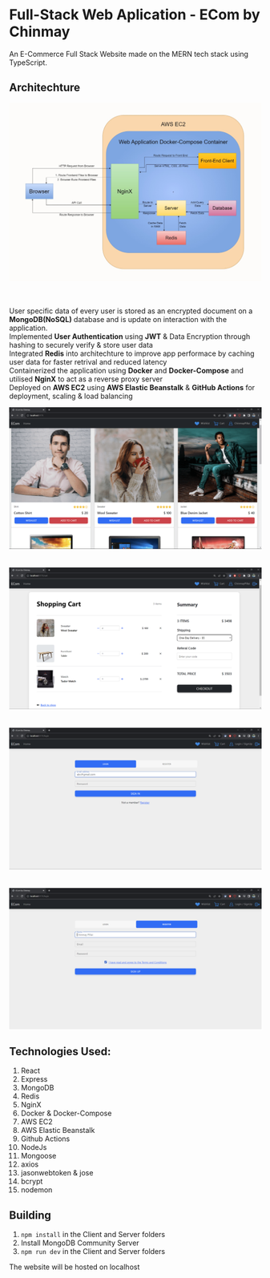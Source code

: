 # Full-Stack Web Aplication - ECom by Chinmay
An E-Commerce Full Stack Website made on the MERN tech stack using TypeScript.

## Architechture
![Architecture.jpg](./Images/Architecture.jpg)
</br></br></br>

User specific data of every user is stored as an encrypted document on a **MongoDB(NoSQL)** database and is update on interaction with the application.
</br>
Implemented **User Authentication** using **JWT** & Data Encryption through hashing to securely verify & store user data
</br>
Integrated **Redis** into architechture to improve app performace by caching user data for faster retrival and reduced latency
</br>
Containerized the application using **Docker** and **Docker-Compose** and utilised **NginX** to act as a reverse proxy server
</br>
Deployed on **AWS EC2** using **AWS Elastic Beanstalk** & **GitHub Actions** for deployment, scaling & load balancing
</br>

![Homepage.jpg](./Images/Homepage.png)
</br></br></br>
![Cart.jpg](./Images/Cart.png)
</br></br></br>
![Login.jpg](./Images/Login.png)
</br></br></br>
![Register.jpg](./Images/Register.png)

## Technologies Used:
1. React
2. Express
3. MongoDB
4. Redis
5. NginX
6. Docker & Docker-Compose
7. AWS EC2
8. AWS Elastic Beanstalk
9. Github Actions
10. NodeJs
11. Mongoose
12. axios
13. jasonwebtoken & jose
14. bcrypt
15. nodemon

## Building
1. `npm install` in the Client and Server folders
2. Install MongoDB Community Server
3. `npm run dev` in the Client and Server folders

The website will be hosted on localhost
